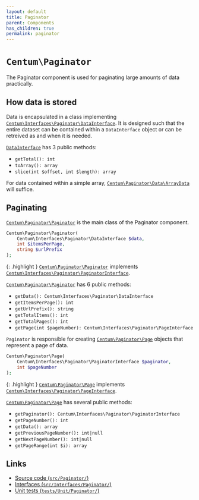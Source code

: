 ```yaml
---
layout: default
title: Paginator
parent: Components
has_children: true
permalink: paginator
---
```




# `Centum\Paginator`

The Paginator component is used for paginating large amounts of data practically.



## How data is stored

Data is encapsulated in a class implementing [`Centum\Interfaces\Paginator\DataInterface`](https://github.com/SidRoberts/centum/blob/main/src/Interfaces/Paginator/DataInterface.php).
It is designed such that the entire dataset can be contained within a `DataInterface` object or can be retreived as and when it is needed.

[`DataInterface`](https://github.com/SidRoberts/centum/blob/main/src/Interfaces/Paginator/DataInterface.php) has 3 public methods:

- `getTotal(): int`
- `toArray(): array`
- `slice(int $offset, int $length): array`

For data contained within a simple array, [`Centum\Paginator\Data\ArrayData`](https://github.com/SidRoberts/centum/blob/main/src/Paginator/Data/ArrayData.php) will suffice.



## Paginating

[`Centum\Paginator\Paginator`](https://github.com/SidRoberts/centum/blob/main/src/Paginator/Paginator.php) is the main class of the Paginator component.

```php
Centum\Paginator\Paginator(
    Centum\Interfaces\Paginator\DataInterface $data,
    int $itemsPerPage,
    string $urlPrefix
);
```

{: .highlight }
[`Centum\Paginator\Paginator`](https://github.com/SidRoberts/centum/blob/main/src/Paginator/Paginator.php) implements [`Centum\Interfaces\Paginator\PaginatorInterface`](https://github.com/SidRoberts/centum/blob/main/src/Interfaces/Paginator/PaginatorInterface.php).

[`Centum\Paginator\Paginator`](https://github.com/SidRoberts/centum/blob/main/src/Paginator/Paginator.php) has 6 public methods:

- `getData(): Centum\Interfaces\Paginator\DataInterface`
- `getItemsPerPage(): int`
- `getUrlPrefix(): string`
- `getTotalItems(): int`
- `getTotalPages(): int`
- `getPage(int $pageNumber): Centum\Interfaces\Paginator\PageInterface`

`Paginator` is responsible for creating [`Centum\Paginator\Page`](https://github.com/SidRoberts/centum/blob/main/src/Paginator/Page.php) objects that represent a page of data.

```php
Centum\Paginator\Page(
    Centum\Interfaces\Paginator\PaginatorInterface $paginator,
    int $pageNumber
);
```

{: .highlight }
[`Centum\Paginator\Page`](https://github.com/SidRoberts/centum/blob/main/src/Paginator/Page.php) implements [`Centum\Interfaces\Paginator\PageInterface`](https://github.com/SidRoberts/centum/blob/main/src/Interfaces/Paginator/PageInterface.php).

[`Centum\Paginator\Page`](https://github.com/SidRoberts/centum/blob/main/src/Paginator/Page.php) has several public methods:

- `getPaginator(): Centum\Interfaces\Paginator\PaginatorInterface`
- `getPageNumber(): int`
- `getData(): array`
- `getPreviousPageNumber(): int|null`
- `getNextPageNumber(): int|null`
- `getPageRange(int $i): array`



## Links

- [Source code (`src/Paginator/`)](https://github.com/SidRoberts/centum/blob/main/src/Paginator/)
- [Interfaces (`src/Interfaces/Paginator/`)](https://github.com/SidRoberts/centum/blob/main/src/Interfaces/Paginator/)
- [Unit tests (`tests/Unit/Paginator/`)](https://github.com/SidRoberts/centum/blob/main/tests/Unit/Paginator/)
